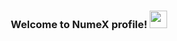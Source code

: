 <h3 align="center">
  Welcome to NumeX profile!
  <img src="https://media.giphy.com/media/hvRJCLFzcasrR4ia7z/giphy.gif" width="28">
</h3>
